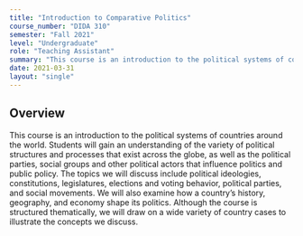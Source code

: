 ```yaml
---
title: "Introduction to Comparative Politics"
course_number: "DIDA 310"
semester: "Fall 2021"
level: "Undergraduate"
role: "Teaching Assistant"
summary: "This course is an introduction to the political systems of countries around the world."
date: 2021-03-31
layout: "single"
---
```


## Overview

This course is an introduction to the political systems of countries around the world. Students will gain an understanding of the variety of political structures and processes that exist across the globe, as well as the political parties, social groups and other political actors that influence politics and public policy. The topics we will discuss include political ideologies, constitutions, legislatures, elections and voting behavior, political parties, and social movements. We will also examine how a country’s history, geography, and economy shape its politics. Although the course is structured thematically, we will draw on a wide variety of country cases to illustrate the concepts we discuss.

